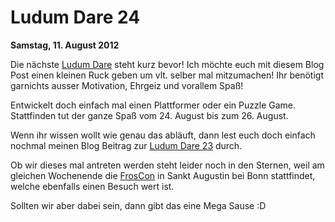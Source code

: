 # Ludum Dare 24 #
**Samstag, 11. August 2012** 

Die nächste [Ludum Dare] steht kurz bevor! Ich möchte euch mit diesem Blog Post einen kleinen Ruck geben um vlt. selber mal mitzumachen! Ihr benötigt garnichts ausser Motivation, Ehrgeiz und vorallem Spaß!  

Entwickelt doch einfach mal einen Plattformer oder ein Puzzle Game.  Stattfinden tut der ganze Spaß vom 24. August bis zum 26. August.

Wenn ihr wissen wollt wie genau das abläuft, dann lest euch doch einfach nochmal meinen Blog Beitrag zur [Ludum Dare 23] durch.  

Ob wir dieses mal antreten werden steht leider noch in den Sternen, weil am gleichen Wochenende die [FrosCon] in Sankt Augustin bei Bonn stattfindet, welche ebenfalls einen Besuch wert ist.  

Sollten wir aber dabei sein, dann gibt das eine Mega Sause :D

[ludum dare]: http://ludumdare.com/compo
[ludum dare 23]: ?Ludum-Dare-23
[froscon]: http://www.froscon.de